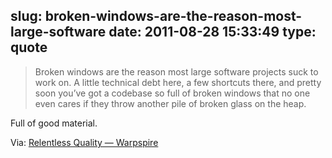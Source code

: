 slug: broken-windows-are-the-reason-most-large-software
date: 2011-08-28 15:33:49
type: quote
---

> Broken windows are the reason most large software projects suck to work on. A little technical debt here, a few shortcuts there, and pretty soon you’ve got a codebase so full of broken windows that no one even cares if they throw another pile of broken glass on the heap.

Full of good material.

 Via: [Relentless Quality — Warpspire](http://warpspire.com/posts/relentless-quality/)
